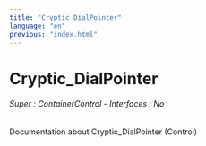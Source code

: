 ```yaml
---
title: "Cryptic_DialPointer"
language: "en"
previous: "index.html"
---
```


# Cryptic_DialPointer

###### Super : ContainerControl - Interfaces : No

Documentation about Cryptic_DialPointer (Control)
